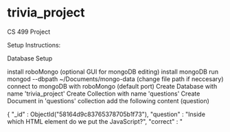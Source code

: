 # trivia_project
CS 499 Project

Setup Instructions:

Database Setup

install roboMongo (optional GUI for mongoDB editing)
install mongoDB
run mongod --dbpath ~/Documents/mongo-data (change file path if neccesary)
connect to mongoDB with roboMongo (default port)
Create Database with name 'trivia_project'
Create Collection with name 'questions'
Create Document in 'questions' collection add the following content (question)

{
    "_id" : ObjectId("58164d9c83765378705b1f73"),
    "question" : "Inside which HTML element do we put the JavaScript?",
    "correct" : "<script>",
    "answers" : [ 
        "<javascript>", 
        "<js>", 
        "<scripting>", 
        "<script>"
    ]
}


Node Setup

install node.js v^7.0.0
fork trivia_project repository
navigate to the root file of trivia_project
run npm install
navigate to root folder of trivia_project
run node ./src/server.js

Open url localhost:3000
